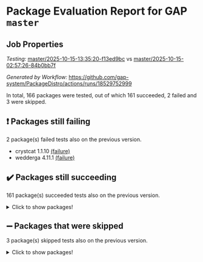 # Package Evaluation Report for GAP `master`

## Job Properties

*Testing:* [master/2025-10-15-13:35:20-f13ed9bc](https://github.com/gap-system/PackageDistro/blob/data/reports/master/2025-10-15-13:35:20-f13ed9bc) vs [master/2025-10-15-02:57:26-84b0bb7f](https://github.com/gap-system/PackageDistro/blob/data/reports/master/2025-10-15-02:57:26-84b0bb7f)

*Generated by Workflow:* https://github.com/gap-system/PackageDistro/actions/runs/18529752999

In total, 166 packages were tested, out of which 161 succeeded, 2 failed and 3 were skipped.

## :exclamation: Packages still failing

2 package(s) failed tests also on the previous version.
- crystcat 1.1.10 [(failure)](https://github.com/gap-system/PackageDistro/actions/runs/18529752999/job/52810266189)
- wedderga 4.11.1 [(failure)](https://github.com/gap-system/PackageDistro/actions/runs/18529752999/job/52810267065)

## :heavy_check_mark: Packages still succeeding

161 package(s) succeeded tests also on the previous version.
<details><summary>Click to show packages!</summary>

- 4ti2interface 2024.11-01 [(success)](https://github.com/gap-system/PackageDistro/actions/runs/18529752999/job/52810265908)
- ace 5.7.0 [(success)](https://github.com/gap-system/PackageDistro/actions/runs/18529752999/job/52810265920)
- aclib 1.3.3 [(success)](https://github.com/gap-system/PackageDistro/actions/runs/18529752999/job/52810265910)
- agt 0.3.1 [(success)](https://github.com/gap-system/PackageDistro/actions/runs/18529752999/job/52810265914)
- alco 1.1.2 [(success)](https://github.com/gap-system/PackageDistro/actions/runs/18529752999/job/52810265960)
- alnuth 3.2.1 [(success)](https://github.com/gap-system/PackageDistro/actions/runs/18529752999/job/52810265961)
- anupq 3.3.2 [(success)](https://github.com/gap-system/PackageDistro/actions/runs/18529752999/job/52810266108)
- atlasrep 2.1.9 [(success)](https://github.com/gap-system/PackageDistro/actions/runs/18529752999/job/52810265997)
- autodoc 2025.05.09 [(success)](https://github.com/gap-system/PackageDistro/actions/runs/18529752999/job/52810266070)
- automata 1.16 [(success)](https://github.com/gap-system/PackageDistro/actions/runs/18529752999/job/52810265995)
- automgrp 1.3.3 [(success)](https://github.com/gap-system/PackageDistro/actions/runs/18529752999/job/52810265996)
- autpgrp 1.11.1 [(success)](https://github.com/gap-system/PackageDistro/actions/runs/18529752999/job/52810266050)
- cap 2025.09-04 [(success)](https://github.com/gap-system/PackageDistro/actions/runs/18529752999/job/52810266074)
- caratinterface 2.3.7 [(success)](https://github.com/gap-system/PackageDistro/actions/runs/18529752999/job/52810266083)
- cddinterface 2025.06.24 [(success)](https://github.com/gap-system/PackageDistro/actions/runs/18529752999/job/52810266123)
- circle 1.6.6 [(success)](https://github.com/gap-system/PackageDistro/actions/runs/18529752999/job/52810266042)
- classicpres 1.22 [(success)](https://github.com/gap-system/PackageDistro/actions/runs/18529752999/job/52810266139)
- cohomolo 1.6.11 [(success)](https://github.com/gap-system/PackageDistro/actions/runs/18529752999/job/52810266099)
- congruence 1.2.7 [(success)](https://github.com/gap-system/PackageDistro/actions/runs/18529752999/job/52810266187)
- corefreesub 0.6 [(success)](https://github.com/gap-system/PackageDistro/actions/runs/18529752999/job/52810266141)
- corelg 1.57 [(success)](https://github.com/gap-system/PackageDistro/actions/runs/18529752999/job/52810266165)
- crime 1.6 [(success)](https://github.com/gap-system/PackageDistro/actions/runs/18529752999/job/52810266111)
- crisp 1.4.8 [(success)](https://github.com/gap-system/PackageDistro/actions/runs/18529752999/job/52810266205)
- crypting 0.10.6 [(success)](https://github.com/gap-system/PackageDistro/actions/runs/18529752999/job/52810266148)
- cryst 4.1.30 [(success)](https://github.com/gap-system/PackageDistro/actions/runs/18529752999/job/52810266206)
- ctbllib 1.3.11 [(success)](https://github.com/gap-system/PackageDistro/actions/runs/18529752999/job/52810266216)
- cubefree 1.21 [(success)](https://github.com/gap-system/PackageDistro/actions/runs/18529752999/job/52810266232)
- curlinterface 2.4.2 [(success)](https://github.com/gap-system/PackageDistro/actions/runs/18529752999/job/52810266193)
- cvec 2.8.4 [(success)](https://github.com/gap-system/PackageDistro/actions/runs/18529752999/job/52810266276)
- datastructures 0.4.0 [(success)](https://github.com/gap-system/PackageDistro/actions/runs/18529752999/job/52810266310)
- deepthought 1.0.9 [(success)](https://github.com/gap-system/PackageDistro/actions/runs/18529752999/job/52810266227)
- design 1.8.2 [(success)](https://github.com/gap-system/PackageDistro/actions/runs/18529752999/job/52810266265)
- difsets 2.3.1 [(success)](https://github.com/gap-system/PackageDistro/actions/runs/18529752999/job/52810266229)
- digraphs 1.13.1 [(success)](https://github.com/gap-system/PackageDistro/actions/runs/18529752999/job/52810266299)
- edim 1.3.8 [(success)](https://github.com/gap-system/PackageDistro/actions/runs/18529752999/job/52810266273)
- example 4.4.1 [(success)](https://github.com/gap-system/PackageDistro/actions/runs/18529752999/job/52810266348)
- examplesforhomalg 2023.10-01 [(success)](https://github.com/gap-system/PackageDistro/actions/runs/18529752999/job/52810266338)
- factint 1.6.3 [(success)](https://github.com/gap-system/PackageDistro/actions/runs/18529752999/job/52810266316)
- ferret 1.0.15 [(success)](https://github.com/gap-system/PackageDistro/actions/runs/18529752999/job/52810266267)
- fga 1.5.0 [(success)](https://github.com/gap-system/PackageDistro/actions/runs/18529752999/job/52810266533)
- fining 1.5.6 [(success)](https://github.com/gap-system/PackageDistro/actions/runs/18529752999/job/52810266356)
- float 1.0.9 [(success)](https://github.com/gap-system/PackageDistro/actions/runs/18529752999/job/52810266383)
- format 1.4.4 [(success)](https://github.com/gap-system/PackageDistro/actions/runs/18529752999/job/52810266380)
- forms 1.2.13 [(success)](https://github.com/gap-system/PackageDistro/actions/runs/18529752999/job/52810266386)
- fplsa 1.2.7 [(success)](https://github.com/gap-system/PackageDistro/actions/runs/18529752999/job/52810266393)
- fr 2.4.13 [(success)](https://github.com/gap-system/PackageDistro/actions/runs/18529752999/job/52810266396)
- francy 2.0.3 [(success)](https://github.com/gap-system/PackageDistro/actions/runs/18529752999/job/52810266374)
- fwtree 1.3 [(success)](https://github.com/gap-system/PackageDistro/actions/runs/18529752999/job/52810266519)
- gapdoc 1.6.7 [(success)](https://github.com/gap-system/PackageDistro/actions/runs/18529752999/job/52810266402)
- gauss 2024.11-01 [(success)](https://github.com/gap-system/PackageDistro/actions/runs/18529752999/job/52810266388)
- gaussforhomalg 2024.08-01 [(success)](https://github.com/gap-system/PackageDistro/actions/runs/18529752999/job/52810266521)
- gbnp 1.1.0 [(success)](https://github.com/gap-system/PackageDistro/actions/runs/18529752999/job/52810266442)
- generalizedmorphismsforcap 2025.08-01 [(success)](https://github.com/gap-system/PackageDistro/actions/runs/18529752999/job/52810266389)
- genss 1.6.9 [(success)](https://github.com/gap-system/PackageDistro/actions/runs/18529752999/job/52810266409)
- gradedmodules 2024.12-01 [(success)](https://github.com/gap-system/PackageDistro/actions/runs/18529752999/job/52810266483)
- gradedringforhomalg 2024.07-01 [(success)](https://github.com/gap-system/PackageDistro/actions/runs/18529752999/job/52810266420)
- grape 4.9.3 [(success)](https://github.com/gap-system/PackageDistro/actions/runs/18529752999/job/52810266407)
- groupoids 1.79 [(success)](https://github.com/gap-system/PackageDistro/actions/runs/18529752999/job/52810266555)
- grpconst 2.6.5 [(success)](https://github.com/gap-system/PackageDistro/actions/runs/18529752999/job/52810266450)
- guarana 0.96.3 [(success)](https://github.com/gap-system/PackageDistro/actions/runs/18529752999/job/52810266565)
- guava 3.20 [(success)](https://github.com/gap-system/PackageDistro/actions/runs/18529752999/job/52810266428)
- hap 1.70 [(success)](https://github.com/gap-system/PackageDistro/actions/runs/18529752999/job/52810266445)
- hapcryst 0.1.15 [(success)](https://github.com/gap-system/PackageDistro/actions/runs/18529752999/job/52810266478)
- hecke 1.5.4 [(success)](https://github.com/gap-system/PackageDistro/actions/runs/18529752999/job/52810266494)
- help 4.0 [(success)](https://github.com/gap-system/PackageDistro/actions/runs/18529752999/job/52810266461)
- homalg 2024.01-01 [(success)](https://github.com/gap-system/PackageDistro/actions/runs/18529752999/job/52810266500)
- homalgtocas 2025.08-01 [(success)](https://github.com/gap-system/PackageDistro/actions/runs/18529752999/job/52810266457)
- ibnp 0.17 [(success)](https://github.com/gap-system/PackageDistro/actions/runs/18529752999/job/52810266499)
- idrel 2.49 [(success)](https://github.com/gap-system/PackageDistro/actions/runs/18529752999/job/52810266490)
- images 1.3.3 [(success)](https://github.com/gap-system/PackageDistro/actions/runs/18529752999/job/52810266516)
- inducereduce 1.1 [(success)](https://github.com/gap-system/PackageDistro/actions/runs/18529752999/job/52810266520)
- intpic 0.4.0 [(success)](https://github.com/gap-system/PackageDistro/actions/runs/18529752999/job/52810266584)
- io 4.9.3 [(success)](https://github.com/gap-system/PackageDistro/actions/runs/18529752999/job/52810266529)
- io_forhomalg 2023.02-04 [(success)](https://github.com/gap-system/PackageDistro/actions/runs/18529752999/job/52810266513)
- irredsol 1.4.4 [(success)](https://github.com/gap-system/PackageDistro/actions/runs/18529752999/job/52810266567)
- json 2.2.3 [(success)](https://github.com/gap-system/PackageDistro/actions/runs/18529752999/job/52810266488)
- jupyterkernel 1.5.1 [(success)](https://github.com/gap-system/PackageDistro/actions/runs/18529752999/job/52810266559)
- jupyterviz 1.5.6 [(success)](https://github.com/gap-system/PackageDistro/actions/runs/18529752999/job/52810266573)
- kan 1.37 [(success)](https://github.com/gap-system/PackageDistro/actions/runs/18529752999/job/52810266527)
- kbmag 1.5.11 [(success)](https://github.com/gap-system/PackageDistro/actions/runs/18529752999/job/52810266574)
- laguna 3.9.7 [(success)](https://github.com/gap-system/PackageDistro/actions/runs/18529752999/job/52810266570)
- liealgdb 2.3.0 [(success)](https://github.com/gap-system/PackageDistro/actions/runs/18529752999/job/52810266560)
- liepring 2.9.1 [(success)](https://github.com/gap-system/PackageDistro/actions/runs/18529752999/job/52810266640)
- liering 2.4.2 [(success)](https://github.com/gap-system/PackageDistro/actions/runs/18529752999/job/52810266571)
- linearalgebraforcap 2025.09-01 [(success)](https://github.com/gap-system/PackageDistro/actions/runs/18529752999/job/52810266569)
- lins 0.9 [(success)](https://github.com/gap-system/PackageDistro/actions/runs/18529752999/job/52810266602)
- localizeringforhomalg 2023.10-01 [(success)](https://github.com/gap-system/PackageDistro/actions/runs/18529752999/job/52810266558)
- loops 3.4.4 [(success)](https://github.com/gap-system/PackageDistro/actions/runs/18529752999/job/52810266609)
- lpres 1.1.1 [(success)](https://github.com/gap-system/PackageDistro/actions/runs/18529752999/job/52810266608)
- majoranaalgebras 1.5.2 [(success)](https://github.com/gap-system/PackageDistro/actions/runs/18529752999/job/52810266630)
- mapclass 1.4.6 [(success)](https://github.com/gap-system/PackageDistro/actions/runs/18529752999/job/52810266634)
- matgrp 0.72 [(success)](https://github.com/gap-system/PackageDistro/actions/runs/18529752999/job/52810266619)
- matricesforhomalg 2025.09-01 [(success)](https://github.com/gap-system/PackageDistro/actions/runs/18529752999/job/52810266615)
- modisom 3.0.0 [(success)](https://github.com/gap-system/PackageDistro/actions/runs/18529752999/job/52810266656)
- modulepresentationsforcap 2025.09-01 [(success)](https://github.com/gap-system/PackageDistro/actions/runs/18529752999/job/52810266629)
- modules 2024.12-01 [(success)](https://github.com/gap-system/PackageDistro/actions/runs/18529752999/job/52810266620)
- monoidalcategories 2025.08-02 [(success)](https://github.com/gap-system/PackageDistro/actions/runs/18529752999/job/52810266641)
- nconvex 2024.12-01 [(success)](https://github.com/gap-system/PackageDistro/actions/runs/18529752999/job/52810266676)
- nilmat 1.4.2 [(success)](https://github.com/gap-system/PackageDistro/actions/runs/18529752999/job/52810266674)
- nock 1.5 [(success)](https://github.com/gap-system/PackageDistro/actions/runs/18529752999/job/52810266666)
- normalizinterface 1.4.1 [(success)](https://github.com/gap-system/PackageDistro/actions/runs/18529752999/job/52810266697)
- nq 2.5.11 [(success)](https://github.com/gap-system/PackageDistro/actions/runs/18529752999/job/52810266685)
- numericalsgps 1.4.0 [(success)](https://github.com/gap-system/PackageDistro/actions/runs/18529752999/job/52810266693)
- openmath 11.5.3 [(success)](https://github.com/gap-system/PackageDistro/actions/runs/18529752999/job/52810266699)
- orb 5.0.1 [(success)](https://github.com/gap-system/PackageDistro/actions/runs/18529752999/job/52810266695)
- packagemanager 1.6.3 [(success)](https://github.com/gap-system/PackageDistro/actions/runs/18529752999/job/52810266702)
- patternclass 2.4.5 [(success)](https://github.com/gap-system/PackageDistro/actions/runs/18529752999/job/52810266717)
- permut 2.0.5 [(success)](https://github.com/gap-system/PackageDistro/actions/runs/18529752999/job/52810266724)
- polenta 1.3.11 [(success)](https://github.com/gap-system/PackageDistro/actions/runs/18529752999/job/52810266782)
- polycyclic 2.17 [(success)](https://github.com/gap-system/PackageDistro/actions/runs/18529752999/job/52810266759)
- polymaking 0.8.7 [(success)](https://github.com/gap-system/PackageDistro/actions/runs/18529752999/job/52810266703)
- primgrp 4.0.1 [(success)](https://github.com/gap-system/PackageDistro/actions/runs/18529752999/job/52810266739)
- profiling 2.6.2 [(success)](https://github.com/gap-system/PackageDistro/actions/runs/18529752999/job/52810266721)
- qdistrnd 0.9.5 [(success)](https://github.com/gap-system/PackageDistro/actions/runs/18529752999/job/52810266735)
- qpa 1.35 [(success)](https://github.com/gap-system/PackageDistro/actions/runs/18529752999/job/52810266751)
- quagroup 1.8.4 [(success)](https://github.com/gap-system/PackageDistro/actions/runs/18529752999/job/52810266736)
- radiroot 2.9 [(success)](https://github.com/gap-system/PackageDistro/actions/runs/18529752999/job/52810266768)
- rcwa 4.8.0 [(success)](https://github.com/gap-system/PackageDistro/actions/runs/18529752999/job/52810266753)
- rds 1.9 [(success)](https://github.com/gap-system/PackageDistro/actions/runs/18529752999/job/52810266809)
- recog 1.4.4 [(success)](https://github.com/gap-system/PackageDistro/actions/runs/18529752999/job/52810266764)
- repndecomp 1.3.1 [(success)](https://github.com/gap-system/PackageDistro/actions/runs/18529752999/job/52810266799)
- repsn 3.1.2 [(success)](https://github.com/gap-system/PackageDistro/actions/runs/18529752999/job/52810266745)
- resclasses 4.7.4 [(success)](https://github.com/gap-system/PackageDistro/actions/runs/18529752999/job/52810266781)
- ringsforhomalg 2024.11-02 [(success)](https://github.com/gap-system/PackageDistro/actions/runs/18529752999/job/52810266821)
- sco 2023.08-01 [(success)](https://github.com/gap-system/PackageDistro/actions/runs/18529752999/job/52810266791)
- scscp 2.4.4 [(success)](https://github.com/gap-system/PackageDistro/actions/runs/18529752999/job/52810266849)
- semigroups 5.5.4 [(success)](https://github.com/gap-system/PackageDistro/actions/runs/18529752999/job/52810266863)
- sglppow 2.4 [(success)](https://github.com/gap-system/PackageDistro/actions/runs/18529752999/job/52810266797)
- sgpviz 0.999.6 [(success)](https://github.com/gap-system/PackageDistro/actions/runs/18529752999/job/52810266808)
- simpcomp 2.1.14 [(success)](https://github.com/gap-system/PackageDistro/actions/runs/18529752999/job/52810266856)
- singular 2025.08.26 [(success)](https://github.com/gap-system/PackageDistro/actions/runs/18529752999/job/52810266815)
- sl2reps 1.1 [(success)](https://github.com/gap-system/PackageDistro/actions/runs/18529752999/job/52810266845)
- sla 1.6.2 [(success)](https://github.com/gap-system/PackageDistro/actions/runs/18529752999/job/52810266840)
- smallantimagmas 0.5.1 [(success)](https://github.com/gap-system/PackageDistro/actions/runs/18529752999/job/52810266853)
- smallclassnr 1.4.2 [(success)](https://github.com/gap-system/PackageDistro/actions/runs/18529752999/job/52810266841)
- smallgrp 1.5.4 [(success)](https://github.com/gap-system/PackageDistro/actions/runs/18529752999/job/52810266882)
- smallsemi 0.7.2 [(success)](https://github.com/gap-system/PackageDistro/actions/runs/18529752999/job/52810266854)
- sonata 2.9.7 [(success)](https://github.com/gap-system/PackageDistro/actions/runs/18529752999/job/52810266843)
- sophus 1.27 [(success)](https://github.com/gap-system/PackageDistro/actions/runs/18529752999/job/52810266869)
- sotgrps 1.3 [(success)](https://github.com/gap-system/PackageDistro/actions/runs/18529752999/job/52810266850)
- spinsym 1.5.2 [(success)](https://github.com/gap-system/PackageDistro/actions/runs/18529752999/job/52810266885)
- standardff 1.0 [(success)](https://github.com/gap-system/PackageDistro/actions/runs/18529752999/job/52810266855)
- symbcompcc 1.3.2 [(success)](https://github.com/gap-system/PackageDistro/actions/runs/18529752999/job/52810266901)
- thelma 1.3 [(success)](https://github.com/gap-system/PackageDistro/actions/runs/18529752999/job/52810266860)
- tomlib 1.2.11 [(success)](https://github.com/gap-system/PackageDistro/actions/runs/18529752999/job/52810266874)
- toolsforhomalg 2025.05-01 [(success)](https://github.com/gap-system/PackageDistro/actions/runs/18529752999/job/52810266917)
- toric 1.9.6 [(success)](https://github.com/gap-system/PackageDistro/actions/runs/18529752999/job/52810266886)
- transgrp 3.6.5 [(success)](https://github.com/gap-system/PackageDistro/actions/runs/18529752999/job/52810266887)
- twistedconjugacy 3.1.1 [(success)](https://github.com/gap-system/PackageDistro/actions/runs/18529752999/job/52810266929)
- typeset 1.2.3 [(success)](https://github.com/gap-system/PackageDistro/actions/runs/18529752999/job/52810266892)
- ugaly 4.1.3 [(success)](https://github.com/gap-system/PackageDistro/actions/runs/18529752999/job/52810266922)
- unipot 1.6 [(success)](https://github.com/gap-system/PackageDistro/actions/runs/18529752999/job/52810266923)
- unitlib 5.0.0 [(success)](https://github.com/gap-system/PackageDistro/actions/runs/18529752999/job/52810267092)
- utils 0.92 [(success)](https://github.com/gap-system/PackageDistro/actions/runs/18529752999/job/52810266927)
- uuid 0.7 [(success)](https://github.com/gap-system/PackageDistro/actions/runs/18529752999/job/52810266930)
- walrus 0.9991 [(success)](https://github.com/gap-system/PackageDistro/actions/runs/18529752999/job/52810266957)
- wpe 0.8 [(success)](https://github.com/gap-system/PackageDistro/actions/runs/18529752999/job/52810266942)
- xmod 2.95 [(success)](https://github.com/gap-system/PackageDistro/actions/runs/18529752999/job/52810266955)
- xmodalg 1.32 [(success)](https://github.com/gap-system/PackageDistro/actions/runs/18529752999/job/52810266972)
- yangbaxter 0.10.7 [(success)](https://github.com/gap-system/PackageDistro/actions/runs/18529752999/job/52810266993)
- zeromqinterface 0.17 [(success)](https://github.com/gap-system/PackageDistro/actions/runs/18529752999/job/52810266982)
</details>

## :heavy_minus_sign: Packages that were skipped

3 package(s) skipped tests also on the previous version.
<details><summary>Click to show packages!</summary>

- browse 1.8.21 [(skipped)](https://github.com/gap-system/PackageDistro/actions/runs/18529752999/job/52809210029)
- itc 1.5.1 [(skipped)](https://github.com/gap-system/PackageDistro/actions/runs/18529752999/job/52809210029)
- xgap 4.33 [(skipped)](https://github.com/gap-system/PackageDistro/actions/runs/18529752999/job/52809210029)
</details>

